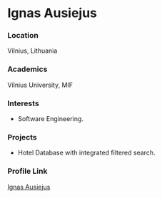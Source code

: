 # Ignas Ausiejus

### Location

Vilnius, Lithuania
### Academics

Vilnius University, MIF
### Interests

- Software Engineering.

### Projects

- Hotel Database with integrated filtered search.

### Profile Link

[Ignas Ausiejus](https://github.com/IgnasA)
